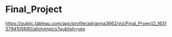 # Final_Project

https://public.tableau.com/app/profile/adrianna3662/viz/Final_Project2_16313794105680/allolympics?publish=yes